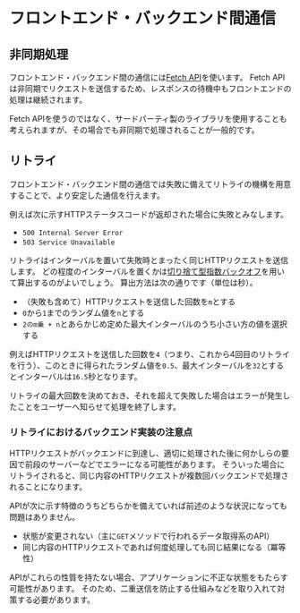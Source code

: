 # フロントエンド・バックエンド間通信

## 非同期処理

フロントエンド・バックエンド間の通信には[Fetch API](https://developer.mozilla.org/ja/docs/Web/API/Fetch_API)を使います。
Fetch APIは非同期でリクエストを送信するため、レスポンスの待機中もフロントエンドの処理は継続されます。

Fetch APIを使うのではなく、サードパーティ製のライブラリを使用することも考えられますが、その場合でも非同期で処理されることが一般的です。

## リトライ

フロントエンド・バックエンド間の通信では失敗に備えてリトライの機構を用意することで、より安定した通信を行えます。

例えば次に示すHTTPステータスコードが返却された場合に失敗とみなします。

- `500 Internal Server Error`
- `503 Service Unavailable`

リトライはインターバルを置いて失敗時とまったく同じHTTPリクエストを送信します。
どの程度のインターバルを置くかは[切り捨て型指数バックオフ](https://cloud.google.com/storage/docs/exponential-backoff?hl=ja)を用いて算出するのがよいでしょう。
算出方法は次の通りです（単位は秒）。

- （失敗も含めて）HTTPリクエストを送信した回数を`m`とする
- `0`から`1`までのランダム値を`n`とする
- `2のm乗 + n`とあらかじめ定めた最大インターバルのうち小さい方の値を選択する

例えばHTTPリクエストを送信した回数を`4`（つまり、これから4回目のリトライを行う）、このときに得られたランダム値を`0.5`、最大インターバルを`32`とするとインターバルは`16.5`秒となります。

リトライの最大回数を決めておき、それを超えて失敗した場合はエラーが発生したことをユーザーへ知らせて処理を終了します。

### リトライにおけるバックエンド実装の注意点

HTTPリクエストがバックエンドに到達し、適切に処理された後に何かしらの要因で前段のサーバーなどでエラーになる可能性があります。
そういった場合にリトライされると、同じ内容のHTTPリクエストが複数回バックエンドで処理されることになります。

APIが次に示す特徴のうちどちらかを備えていれば前述のような状況になっても問題はありません。

- 状態が変更されない（主に`GET`メソッドで行われるデータ取得系のAPI）
- 同じ内容のHTTPリクエストであれば何度処理しても同じ結果になる（冪等性）

APIがこれらの性質を持たない場合、アプリケーションに不正な状態をもたらす可能性があります。
そのため、二重送信を防止する仕組みなどを取り入れて対策する必要があります。

